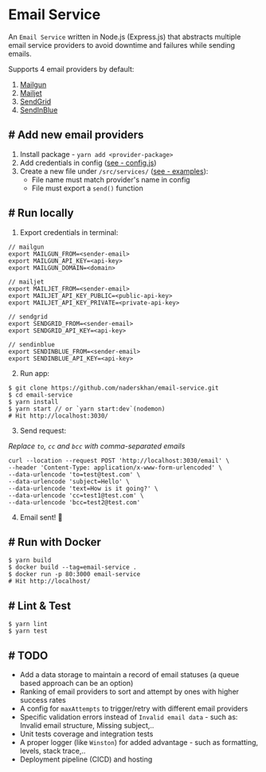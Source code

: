 # Email Service
An `Email Service` written in Node.js (Express.js) that abstracts multiple email service providers to avoid downtime and failures while sending emails.

Supports 4 email providers by default:
1. [Mailgun](https://www.mailgun.com/)
2. [Mailjet](https://www.mailjet.com/)
3. [SendGrid](https://www.sendgrid.com/)
4. [SendInBlue](https://www.sendinblue.com/)

## # Add new email providers
1. Install package - `yarn add <provider-package>`
2. Add credentials in config ([see - config.js](https://github.com/naderskhan/email-service/blob/master/src/config.js))
3. Create a new file under `/src/services/` ([see - examples](https://github.com/naderskhan/email-service/blob/master/src/services)):
    - File name must match provider's name in config
    - File must export a `send()` function

## # Run locally
1. Export credentials in terminal:
```
// mailgun
export MAILGUN_FROM=<sender-email>
export MAILGUN_API_KEY=<api-key>
export MAILGUN_DOMAIN=<domain>

// mailjet
export MAILJET_FROM=<sender-email>
export MAILJET_API_KEY_PUBLIC=<public-api-key>
export MAILJET_API_KEY_PRIVATE=<private-api-key>

// sendgrid
export SENDGRID_FROM=<sender-email>
export SENDGRID_API_KEY=<api-key>

// sendinblue
export SENDINBLUE_FROM=<sender-email>
export SENDINBLUE_API_KEY=<api-key>
```

2. Run app:
```
$ git clone https://github.com/naderskhan/email-service.git
$ cd email-service
$ yarn install
$ yarn start // or `yarn start:dev`(nodemon)
# Hit http://localhost:3030/
```

3. Send request:

*Replace `to`, `cc` and `bcc` with comma-separated emails*
```
curl --location --request POST 'http://localhost:3030/email' \
--header 'Content-Type: application/x-www-form-urlencoded' \
--data-urlencode 'to=test@test.com' \
--data-urlencode 'subject=Hello' \
--data-urlencode 'text=How is it going?' \
--data-urlencode 'cc=test1@test.com' \
--data-urlencode 'bcc=test2@test.com'
```

4. Email sent! 🚀


## # Run with Docker
```
$ yarn build
$ docker build --tag=email-service .
$ docker run -p 80:3000 email-service
# Hit http://localhost/
```

## # Lint & Test
```
$ yarn lint
$ yarn test
```


## # TODO
- Add a data storage to maintain a record of email statuses (a queue based approach can be an option)
- Ranking of email providers to sort and attempt by ones with higher success rates
- A config for `maxAttempts` to trigger/retry with different email providers
- Specific validation errors instead of `Invalid email data` - such as: Invalid email structure, Missing subject,..
- Unit tests coverage and integration tests
- A proper logger (like `Winston`) for added advantage - such as formatting, levels, stack trace,..
- Deployment pipeline (CICD) and hosting
